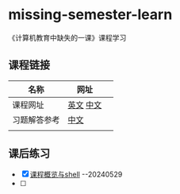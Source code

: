 # missing-semester-learn
《计算机教育中缺失的一课》课程学习



## 课程链接

| 名称         | 网址                                                         |      |
| ------------ | ------------------------------------------------------------ | ---- |
| 课程网址     | [英文](https://missing.csail.mit.edu/) [中文](https://missing-semester-cn.github.io/) |      |
| 习题解答参考 | [中文](https://missing-semester-cn.github.io/missing-notes-and-solutions/) |      |
|              |                                                              |      |



## 课后练习

- [x] [课程概览与shell](./course-shell/course-shell.md)  --20240529
- [ ] 



